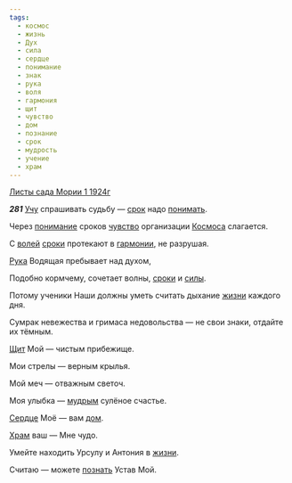 ```yaml
---
tags:
  - космос
  - жизнь
  - Дух
  - сила
  - сердце
  - понимание
  - знак
  - рука
  - воля
  - гармония
  - щит
  - чувство
  - дом
  - познание
  - срок
  - мудрость
  - учение
  - храм
---
```


[Листы сада Мории 1 1924г](https://127.0.0.1:4002/agni/1924)

___281___
[Учу](../../../tags/#учение) спрашивать судьбу — [срок](../../../tags/#срок) надо [понимать](../../../tags/#[понимание](../../../tags/#понимание)).   

Через [понимание](../../../tags/#понимание) сроков [чувство](../../../tags/#чувство) организации [Космоса](../../../tags/#космос) слагается.   

С [волей](../../../tags/#воля) [сроки](../../../tags/#срок) протекают в [гармонии](../../../tags/#гармония), не разрушая.   

[Рука](../../../tags/#рука) Водящая пребывает над духом,   

Подобно кормчему, сочетает волны, [сроки](../../../tags/#срок) и [силы](../../../tags/#сила).   

Потому ученики Наши должны уметь считать дыхание [жизни](../../../tags/#жизнь) каждого дня.   

Сумрак невежества и гримаса недовольства — не свои знаки, отдайте их тёмным.   

[Щит](../../../tags/#щит) Мой — чистым прибежище.   

Мои стрелы — верным крылья.   

Мой меч — отважным светоч.   

Моя улыбка — [мудрым](../../../tags/#мудрость) сулёное счастье.   

[Сердце](../../../tags/#сердце) Моё — вам [дом](../../../tags/#дом).   

[Храм](../../../tags/#храм) ваш — Мне чудо.   

Умейте находить Урсулу и Антония в [жизни](../../../tags/#жизнь).   

Считаю — можете [познать](../../../tags/#познание) Устав Мой.   

